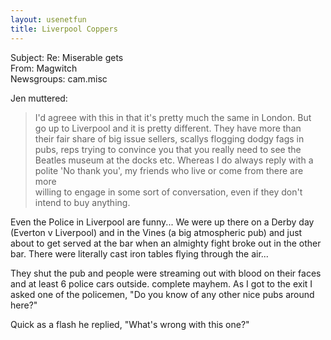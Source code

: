 ```yaml
---   
layout: usenetfun   
title: Liverpool Coppers   
---   
```

   
   
Subject: Re: Miserable gets   
From: Magwitch   
Newsgroups: cam.misc   
   
Jen  muttered:   
   
> I'd agreee with this in that it's pretty much the same in London. But   
> go up to Liverpool and it is pretty different. They have more than   
> their fair share of big issue sellers, scallys flogging dodgy fags in   
> pubs, reps trying to convince you that you really need to see the   
> Beatles museum at the docks etc. Whereas I do always reply with a   
> polite 'No thank you', my friends who live or come from there are more   
> willing to engage in some sort of conversation, even if they don't   
> intend to buy anything.   
   
Even the Police in Liverpool are funny... We were up there on a Derby day   
(Everton v Liverpool) and in the Vines (a big atmospheric pub) and just   
about to get served at the bar when an almighty fight broke out in the other   
bar. There were literally cast iron tables flying through the air...   
   
They shut the pub and people were streaming out with blood on their faces   
and at least 6 police cars outside. complete mayhem. As I got to the exit I
asked one of the policemen, "Do you know of any other nice pubs around
here?"

Quick as a flash he replied, "What's wrong with this one?"